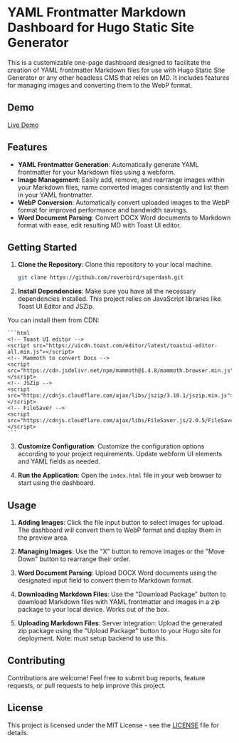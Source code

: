# YAML Frontmatter Markdown Dashboard for Hugo Static Site Generator

This is a customizable one-page dashboard designed to facilitate the creation of YAML frontmatter Markdown files for use with Hugo Static Site Generator or any other headless CMS that relies on MD. It includes features for managing images and converting them to the WebP format.

## Demo

[Live Demo](https://textvisualization.app/hugo-yaml-markdown-generator/)

## Features

- **YAML Frontmatter Generation**: Automatically generate YAML frontmatter for your Markdown files using a webform.
- **Image Management**: Easily add, remove, and rearrange images within your Markdown files, name converted images consistently and list them in your YAML frontmatter.
- **WebP Conversion**: Automatically convert uploaded images to the WebP format for improved performance and bandwidth savings.
- **Word Document Parsing**: Convert DOCX Word documents to Markdown format with ease, edit resulting MD with Toast UI editor.

## Getting Started

1. **Clone the Repository**: Clone this repository to your local machine.

    ```bash
    git clone https://github.com/roverbird/superdash.git
    ```

2. **Install Dependencies**: Make sure you have all the necessary dependencies installed. This project relies on JavaScript libraries like Toast UI Editor and JSZip.

You can install them from CDN:

    ```html
    <!-- Toast UI editor -->
    <script src="https://uicdn.toast.com/editor/latest/toastui-editor-all.min.js"></script>
    <!-- Mammoth to convert Docx -->
    <script src="https://cdn.jsdelivr.net/npm/mammoth@1.4.8/mammoth.browser.min.js"></script>
    <!-- JSZip -->
    <script src="https://cdnjs.cloudflare.com/ajax/libs/jszip/3.10.1/jszip.min.js"></script>
    <!-- FileSaver -->
    <script src="https://cdnjs.cloudflare.com/ajax/libs/FileSaver.js/2.0.5/FileSaver.min.js"></script>
    ```

3. **Customize Configuration**: Customize the configuration options according to your project requirements. Update webform UI elements and YAML fields as needed.

4. **Run the Application**: Open the `index.html` file in your web browser to start using the dashboard.

## Usage


1. **Adding Images**: Click the file input button to select images for upload. The dashboard will convert them to WebP format and display them in the preview area.

2. **Managing Images**: Use the "X" button to remove images or the "Move Down" button to rearrange their order.

3. **Word Document Parsing**: Upload DOCX Word documents using the designated input field to convert them to Markdown format.

4. **Downloading Markdown Files**: Use the "Download Package" button to download Markdown files with YAML frontmatter and images in a zip package to your local device. Works out of the box.

5. **Uploading Markdown Files**: Server integration: Upload the generated zip package using the "Upload Package" button to your Hugo site for deployment. Note: must setup backend to use this.

## Contributing

Contributions are welcome! Feel free to submit bug reports, feature requests, or pull requests to help improve this project.

## License

This project is licensed under the MIT License - see the [LICENSE](LICENSE) file for details.

